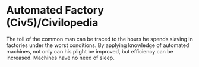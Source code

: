 # Automated Factory (Civ5)/Civilopedia

The toil of the common man can be traced to the hours he spends slaving in factories under the worst conditions. By applying knowledge of automated machines, not only can his plight be improved, but efficiency can be increased. Machines have no need of sleep.